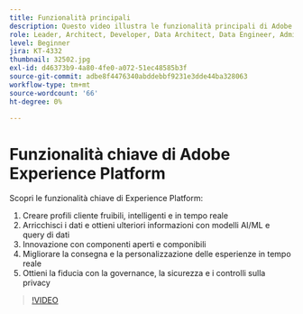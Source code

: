 ```yaml
---
title: Funzionalità principali
description: Questo video illustra le funzionalità principali di Adobe Experience Platform.
role: Leader, Architect, Developer, Data Architect, Data Engineer, Admin, User
level: Beginner
jira: KT-4332
thumbnail: 32502.jpg
exl-id: d46373b9-4a80-4fe0-a072-51ec48585b3f
source-git-commit: adbe8f4476340abddebbf9231e3dde44ba328063
workflow-type: tm+mt
source-wordcount: '66'
ht-degree: 0%

---
```


# Funzionalità chiave di Adobe Experience Platform

Scopri le funzionalità chiave di Experience Platform:

1. Creare profili cliente fruibili, intelligenti e in tempo reale
1. Arricchisci i dati e ottieni ulteriori informazioni con modelli AI/ML e query di dati
1. Innovazione con componenti aperti e componibili
1. Migliorare la consegna e la personalizzazione delle esperienze in tempo reale
1. Ottieni la fiducia con la governance, la sicurezza e i controlli sulla privacy

>[!VIDEO](https://video.tv.adobe.com/v/32502?quality=12&learn=on)

